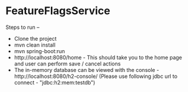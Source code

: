 # FeatureFlagsService

Steps to run – 
- Clone the project
- mvn clean install
- mvn spring-boot:run
- http://localhost:8080/home - This should take you to the home page and user can perform save / cancel actions
- The in-memory database can be viewed with the console - http://localhost:8080/h2-console/ (Please use following jdbc url to connect - "jdbc:h2:mem:testdb")
